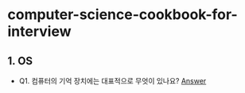 # computer-science-cookbook-for-interview
## 1. OS
- Q1. 컴퓨터의 기억 장치에는 대표적으로 무엇이 있나요? <a href='https://github.com/young-hun-jo/computer-science-cookbook-for-interview/blob/main/answers/01_OS_Q1.md'>Answer</a>
